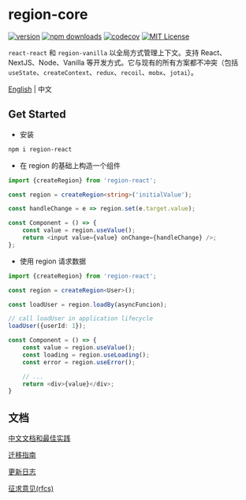 # region-core

[![version](https://img.shields.io/npm/v/region-core.svg?style=flat-square)](http://npm.im/region-core)
[![npm downloads](https://img.shields.io/npm/dm/region-core.svg?style=flat-square)](https://www.npmjs.com/package/region-core)
[![codecov](https://codecov.io/gh/regionjs/region-core/branch/develop/graph/badge.svg)](https://codecov.io/gh/regionjs/region-core)
[![MIT License](https://img.shields.io/npm/l/region-core.svg?style=flat-square)](http://opensource.org/licenses/MIT)

`react-react` 和 `region-vanilla` 以全局方式管理上下文。支持 React、NextJS、Node、Vanilla 等开发方式。它与现有的所有方案都不冲突（包括 `useState`、`createContext`、`redux`、`recoil`、`mobx`、`jotai`）。

[English](https://github.com/regionjs/region/blob/master/README.md) | 中文

## Get Started

- 安装

```bash
npm i region-react
```

- 在 region 的基础上构造一个组件

```typescript jsx
import {createRegion} from 'region-react';

const region = createRegion<string>('initialValue');

const handleChange = e => region.set(e.target.value);

const Component = () => {
    const value = region.useValue();
    return <input value={value} onChange={handleChange} />;
};
```

- 使用 region 请求数据

```typescript jsx
import {createRegion} from 'region-react';

const region = createRegion<User>();

const loadUser = region.loadBy(asyncFuncion);

// call loadUser in application lifecycle
loadUser({userId: 1});

const Component = () => {
    const value = region.useValue();
    const loading = region.useLoading();
    const error = region.useError();

    // ...
    return <div>{value}</div>;
}
```

## 文档

[中文文档和最佳实践](https://github.com/regionjs/region/blob/master/docs/Document-zh_CN.md)

[迁移指南](https://github.com/regionjs/region/blob/master/docs/Migrate-zh_CN.md)

[更新日志](https://github.com/regionjs/region/blob/master/docs/CHANGELOG.md)

[征求意见(rfcs)](https://github.com/regionjs/rfcs/issues)
